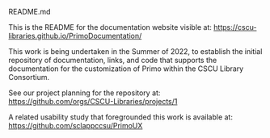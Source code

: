 README.md

This is the README for the documentation website visible at: https://cscu-libraries.github.io/PrimoDocumentation/ 

This work is being undertaken in the Summer of 2022, to establish the initial repository of documentation, links, and code that supports the documentation for the customization of Primo within the CSCU Library Consortium.

See our project planning for the repository at: https://github.com/orgs/CSCU-Libraries/projects/1

A related usability study that foregrounded this work is available at: https://github.com/sclappccsu/PrimoUX 

